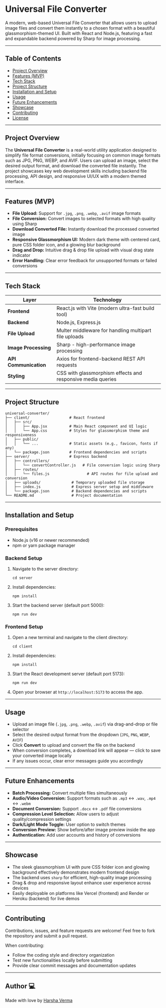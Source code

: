 # Universal File Converter

A modern, web-based Universal File Converter that allows users to upload image files and convert them instantly to a chosen format with a beautiful glassmorphism-themed UI. Built with React and Node.js, featuring a fast and expandable backend powered by Sharp for image processing.

---

## Table of Contents

- [Project Overview](#project-overview)  
- [Features (MVP)](#features-mvp)  
- [Tech Stack](#tech-stack)  
- [Project Structure](#project-structure)  
- [Installation and Setup](#installation-and-setup)  
- [Usage](#usage)  
- [Future Enhancements](#future-enhancements)  
- [Showcase](#showcase)  
- [Contributing](#contributing)  
- [License](#license)  

---

## Project Overview

The **Universal File Converter** is a real-world utility application designed to simplify file format conversions, initially focusing on common image formats such as JPG, PNG, WEBP, and AVIF. Users can upload an image, select the desired output format, and download the converted file instantly. The project showcases key web development skills including backend file processing, API design, and responsive UI/UX with a modern themed interface.

---

## Features (MVP)

- **File Upload:** Support for `.jpg`, `.png`, `.webp`, `.avif` image formats  
- **File Conversion:** Convert images to selected formats with high quality using Sharp  
- **Download Converted File:** Instantly download the processed converted image  
- **Responsive Glassmorphism UI:** Modern dark theme with centered card, pure CSS folder icon, and a glowing blur background  
- **Drag and Drop:** Intuitive drag & drop file upload with visual drag state indicator  
- **Error Handling:** Clear error feedback for unsupported formats or failed conversions  

---

## Tech Stack

| Layer          | Technology                                                            |
|----------------|----------------------------------------------------------------------|
| **Frontend**   | React.js with Vite (modern ultra-fast build tool)                    |
| **Backend**    | Node.js, Express.js                                                  |
| **File Upload**| Multer middleware for handling multipart file uploads              |
| **Image Processing** | Sharp - high-performance image processing                         |
| **API Communication** | Axios for frontend-backend REST API requests                      |
| **Styling**    | CSS with glassmorphism effects and responsive media queries          |

---

## Project Structure

```
universal-converter/
├── client/                  # React frontend
│   ├── src/
│   │   ├── App.jsx          # Main React component and UI logic
│   │   └── App.css          # Styles for glassmorphism theme and responsiveness
│   ├── public/
│   │   └── ...              # Static assets (e.g., favicon, fonts if any)
│   └── package.json         # Frontend dependencies and scripts
├── server/                  # Express backend
│   ├── controllers/
│   │   └── convertController.js   # File conversion logic using Sharp
│   ├── routes/
│   │   └── files.js                 # API routes for file upload and conversion
│   ├── uploads/              # Temporary uploaded file storage
│   ├── index.js              # Express server setup and middleware
│   └── package.json          # Backend dependencies and scripts
└── README.md                 # Project documentation
```

---

## Installation and Setup

### Prerequisites

- Node.js (v16 or newer recommended)  
- npm or yarn package manager  

### Backend Setup

1. Navigate to the server directory:
   ```
   cd server
   ```
2. Install dependencies:
   ```
   npm install
   ```
3. Start the backend server (default port 5000):
   ```
   npm run dev
   ```

### Frontend Setup

1. Open a new terminal and navigate to the client directory:
   ```
   cd client
   ```
2. Install dependencies:
   ```
   npm install
   ```
3. Start the React development server (default port 5173):
   ```
   npm run dev
   ```

4. Open your browser at `http://localhost:5173` to access the app.

---

## Usage

- Upload an image file (`.jpg`, `.png`, `.webp`, `.avif`) via drag-and-drop or file selector  
- Select the desired output format from the dropdown (`JPG`, `PNG`, `WEBP`, `AVIF`)  
- Click **Convert** to upload and convert the file on the backend  
- When conversion completes, a download link will appear — click to save your converted image locally  
- If any issues occur, clear error messages guide you accordingly  

---

## Future Enhancements

- **Batch Processing:** Convert multiple files simultaneously  
- **Audio/Video Conversion:** Support formats such as `.mp3` ↔ `.wav`, `.mp4` ↔ `.webm`  
- **Document Conversion:** Support `.docx` ↔ `.pdf` file conversions  
- **Compression Level Selection:** Allow users to adjust quality/compression settings  
- **Dark/Light Mode Toggle:** User option to switch themes  
- **Conversion Preview:** Show before/after image preview inside the app  
- **Authentication:** Add user accounts and history of conversions  

---

## Showcase

- The sleek glassmorphism UI with pure CSS folder icon and glowing background effectively demonstrates modern frontend design  
- The backend uses `sharp` for efficient, high-quality image processing  
- Drag & drop and responsive layout enhance user experience across devices  
- Easily deployable on platforms like Vercel (frontend) and Render or Heroku (backend) for live demos  

---

## Contributing

Contributions, issues, and feature requests are welcome! Feel free to fork the repository and submit a pull request.

When contributing:  
- Follow the coding style and directory organization  
- Test new functionalities locally before submitting  
- Provide clear commit messages and documentation updates  

---

## Author 💻
Made with love by [Harsha Verma](https://github.com/vermaharsha)
